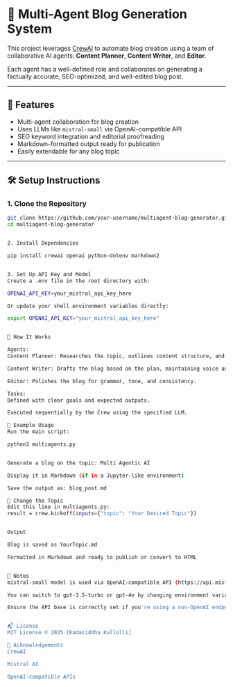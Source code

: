 # 🧠 Multi-Agent Blog Generation System

This project leverages [CrewAI](https://github.com/joaomdmoura/crewai) to automate blog creation using a team of collaborative AI agents: **Content Planner**, **Content Writer**, and **Editor**.

Each agent has a well-defined role and collaborates on generating a factually accurate, SEO-optimized, and well-edited blog post.

---

## 🚀 Features

- Multi-agent collaboration for blog creation
- Uses LLMs like `mistral-small` via OpenAI-compatible API
- SEO keyword integration and editorial proofreading
- Markdown-formatted output ready for publication
- Easily extendable for any blog topic

---

## 🛠️ Setup Instructions

### 1. Clone the Repository

```bash
git clone https://github.com/your-username/multiagent-blog-generator.git
cd multiagent-blog-generator


2. Install Dependencies

pip install crewai openai python-dotenv markdown2


3. Set Up API Key and Model
Create a .env file in the root directory with:

OPENAI_API_KEY=your_mistral_api_key_here

Or update your shell environment variables directly:

export OPENAI_API_KEY="your_mistral_api_key_here"


🧩 How It Works

Agents:
Content Planner: Researches the topic, outlines content structure, and identifies SEO keywords.

Content Writer: Drafts the blog based on the plan, maintaining voice and flow.

Editor: Polishes the blog for grammar, tone, and consistency.

Tasks:
Defined with clear goals and expected outputs.

Executed sequentially by the Crew using the specified LLM.

📄 Example Usage
Run the main script:

python3 multiagents.py


Generate a blog on the topic: Multi Agentic AI

Display it in Markdown (if in a Jupyter-like environment)

Save the output as: blog_post.md

🧠 Change the Topic
Edit this line in multiagents.py:
result = crew.kickoff(inputs={"topic": "Your Desired Topic"})


Output

Blog is saved as YourTopic.md

Formatted in Markdown and ready to publish or convert to HTML


📌 Notes
mistral-small model is used via OpenAI-compatible API (https://api.mistral.ai/v1)

You can switch to gpt-3.5-turbo or gpt-4o by changing environment variables

Ensure the API base is correctly set if you're using a non-OpenAI endpoint


📬 License
MIT License © 2025 [Kadasiddha Kullolli]

🙌 Acknowledgements
CrewAI

Mistral AI

OpenAI-compatible APIs

